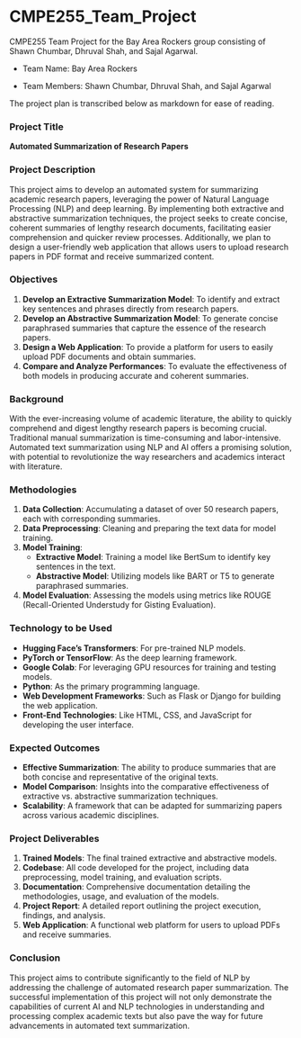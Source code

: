 # CMPE255_Team_Project

CMPE255 Team Project for the Bay Area Rockers group consisting of Shawn Chumbar, Dhruval Shah, and Sajal Agarwal.

- Team Name: Bay Area Rockers

- Team Members: Shawn Chumbar, Dhruval Shah, and Sajal Agarwal

The project plan is transcribed below as markdown for ease of reading.

### Project Title

**Automated Summarization of Research Papers**

### Project Description

This project aims to develop an automated system for summarizing academic research papers, leveraging the power of Natural Language Processing (NLP) and deep learning. By implementing both extractive and abstractive summarization techniques, the project seeks to create concise, coherent summaries of lengthy research documents, facilitating easier comprehension and quicker review processes. Additionally, we plan to design a user-friendly web application that allows users to upload research papers in PDF format and receive summarized content.

### Objectives

1. **Develop an Extractive Summarization Model**: To identify and extract key sentences and phrases directly from research papers.
2. **Develop an Abstractive Summarization Model**: To generate concise paraphrased summaries that capture the essence of the research papers.
3. **Design a Web Application**: To provide a platform for users to easily upload PDF documents and obtain summaries.
4. **Compare and Analyze Performances**: To evaluate the effectiveness of both models in producing accurate and coherent summaries.

### Background

With the ever-increasing volume of academic literature, the ability to quickly comprehend and digest lengthy research papers is becoming crucial. Traditional manual summarization is time-consuming and labor-intensive. Automated text summarization using NLP and AI offers a promising solution, with potential to revolutionize the way researchers and academics interact with literature.

### Methodologies

1. **Data Collection**: Accumulating a dataset of over 50 research papers, each with corresponding summaries.
2. **Data Preprocessing**: Cleaning and preparing the text data for model training.
3. **Model Training**:
    - **Extractive Model**: Training a model like BertSum to identify key sentences in the text.
    - **Abstractive Model**: Utilizing models like BART or T5 to generate paraphrased summaries.
4. **Model Evaluation**: Assessing the models using metrics like ROUGE (Recall-Oriented Understudy for Gisting Evaluation).

### Technology to be Used

- **Hugging Face’s Transformers**: For pre-trained NLP models.
- **PyTorch or TensorFlow**: As the deep learning framework.
- **Google Colab**: For leveraging GPU resources for training and testing models.
- **Python**: As the primary programming language.
- **Web Development Frameworks**: Such as Flask or Django for building the web application.
- **Front-End Technologies**: Like HTML, CSS, and JavaScript for developing the user interface.

### Expected Outcomes

- **Effective Summarization**: The ability to produce summaries that are both concise and representative of the original texts.
- **Model Comparison**: Insights into the comparative effectiveness of extractive vs. abstractive summarization techniques.
- **Scalability**: A framework that can be adapted for summarizing papers across various academic disciplines.

### Project Deliverables

1. **Trained Models**: The final trained extractive and abstractive models.
2. **Codebase**: All code developed for the project, including data preprocessing, model training, and evaluation scripts.
3. **Documentation**: Comprehensive documentation detailing the methodologies, usage, and evaluation of the models.
4. **Project Report**: A detailed report outlining the project execution, findings, and analysis.
5. **Web Application**: A functional web platform for users to upload PDFs and receive summaries.
### Conclusion

This project aims to contribute significantly to the field of NLP by addressing the challenge of automated research paper summarization. The successful implementation of this project will not only demonstrate the capabilities of current AI and NLP technologies in understanding and processing complex academic texts but also pave the way for future advancements in automated text summarization.